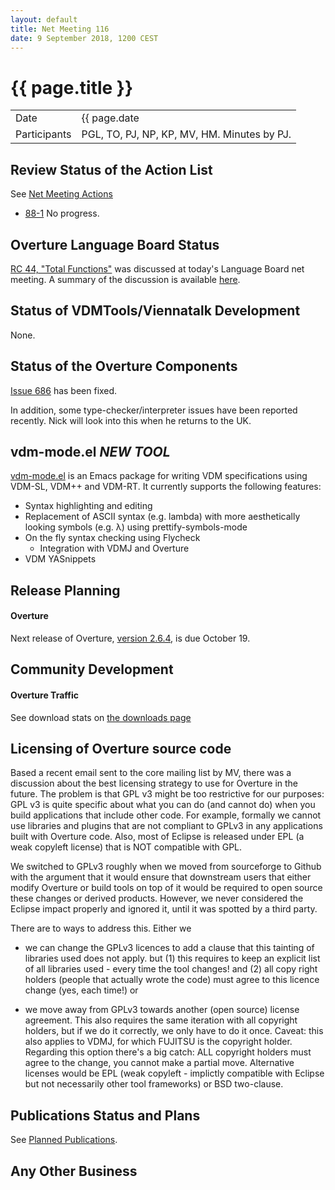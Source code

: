 ```yaml
---
layout: default
title: Net Meeting 116
date: 9 September 2018, 1200 CEST
---
```


<script src="http://code.jquery.com/jquery-1.11.1.min.js">
</script>
<script src="/javascripts/edit.js"></script>
<script>setEditButonNm();</script>

# {{ page.title }}

|||
|---|---|
| Date | {{ page.date | date: "%-d %B %Y, %R %Z"}} |
| Participants | PGL, TO, PJ, NP, KP, MV, HM.  Minutes by PJ. |


## Review Status of the Action List

See [Net Meeting Actions](https://github.com/overturetool/overturetool.github.io/issues?q=is%3Aopen+is%3Aissue+label%3A%22action+net-meeting%22)

* [88-1](https://github.com/overturetool/overturetool.github.io/issues/18) No progress.

## Overture Language Board Status

[RC 44, "Total Functions"](https://github.com/overturetool/language/issues/44) was discussed at today's Language Board net meeting. A summary of the discussion is available [here](https://github.com/overturetool/language/wiki/Minutes-of-the-LB-NM,-9th-September-2018).

## Status of VDMTools/Viennatalk Development

None.

##  Status of the Overture Components

[Issue 686](https://github.com/overturetool/overture/issues/686) has been fixed.

In addition, some type-checker/interpreter issues have been reported recently. Nick will look into this when he returns to the UK.

## vdm-mode.el *NEW TOOL*

[vdm-mode.el](https://github.com/peterwvj/vdm-mode) is an Emacs package for writing VDM specifications using VDM-SL, VDM++ and VDM-RT. It currently supports the following features:

* Syntax highlighting and editing
* Replacement of ASCII syntax (e.g. lambda) with more aesthetically looking symbols (e.g. λ) using prettify-symbols-mode
* On the fly syntax checking using Flycheck
  * Integration with VDMJ and Overture
* VDM YASnippets

##  Release Planning

#### Overture

Next release of Overture, [version 2.6.4](https://github.com/overturetool/overture/milestone/40), is due October 19.

##  Community Development

#### Overture Traffic

See download stats on [the downloads page](http://overturetool.org/download/)

##  Licensing of Overture source code

Based a recent email sent to the core mailing list by MV, there was a discussion about the best licensing strategy to use for Overture in the future. The problem is that GPL v3 might be too restrictive for our purposes: GPL v3 is quite specific about what you can do (and cannot do) when you build applications that include other code. For example, formally we cannot use libraries and plugins that are not compliant to GPLv3 in any applications built with Overture code. Also, most of Eclipse is released under EPL (a weak copyleft license) that is NOT compatible with GPL.

We switched to GPLv3 roughly when we moved from sourceforge to Github with the argument that it would ensure that downstream users that either modify Overture or build tools on top of it would be required to open source these changes or derived products. However, we never considered the Eclipse impact properly and ignored it, until it was spotted by a third party.

There are to ways to address this. Either we

* we can change the GPLv3 licences to add a clause that this tainting of libraries used does not apply. but (1) this requires to keep an explicit list of all libraries used - every time the tool changes! and (2) all copy right holders (people that actually wrote the code) must agree to this licence change (yes, each time!) or

* we move away from GPLv3 towards another (open source) license agreement. This also requires the same iteration with all copyright holders, but if we do it correctly, we only have to do it once. Caveat: this also applies to VDMJ, for which FUJITSU is the copyright holder. Regarding this option there's a big catch: ALL copyright holders must agree to the change, you cannot make a partial move. Alternative licenses would be EPL (weak copyleft - implictly compatible with Eclipse but not necessarily other tool frameworks) or BSD two-clause.

##  Publications Status and Plans

See [Planned Publications](http://overturetool.org/publications/PlannedPublications.html).

##  Any Other Business

<div id="edit_page_div"></div>




